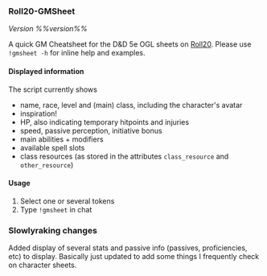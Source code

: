 ### Roll20-GMSheet
*Version %%version%%*

A quick GM Cheatsheet for the D&D 5e OGL sheets on [Roll20](http://roll20.net).
Please use `!gmsheet -h` for inline help and examples.

#### Displayed information

The script currently shows

- name, race, level and (main) class, including the character's avatar
- inspiration!
- HP, also indicating temporary hitpoints and injuries
- speed, passive perception, initiative bonus
- main abilities + modifiers
- available spell slots
- class resources (as stored in the attributes `class_resource` and `other_resource`)

#### Usage

1. Select one or several tokens
2. Type `!gmsheet` in chat




### Slowlyraking changes

Added display of several stats and passive info (passives, proficiencies, etc) to display. Basically just updated to add some things I frequently check on character sheets.
